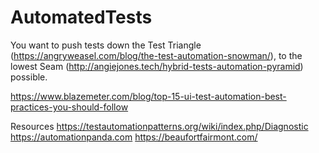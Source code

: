 # AutomatedTests

You want to push tests down the Test Triangle (https://angryweasel.com/blog/the-test-automation-snowman/), to the lowest Seam (http://angiejones.tech/hybrid-tests-automation-pyramid) possible.


https://www.blazemeter.com/blog/top-15-ui-test-automation-best-practices-you-should-follow

Resources
https://testautomationpatterns.org/wiki/index.php/Diagnostic
https://automationpanda.com
https://beaufortfairmont.com/

